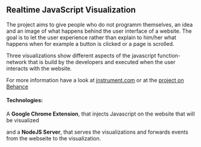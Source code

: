 Realtime JavaScript Visualization
------------------

The project aims to give people who do not programm themselves,
an idea and an image of what happens behind the user interface
of a website. The goal is to let the user experience rather than explain
to him/her what happens when for example a button is clicked
or a page is scrolled.

Three visualizations show different aspects of the javascript
function-network that is build by the developers and executed when 
the user interacts with the website.

For more information have a look at [jnstrument.com](jnstrument.com) or at the [project on Behance](http://www.behance.net/gre_nish)


#### Technologies:

A __Google Chrome Extension__, that injects Javascript on the website that will be visualized

and a __NodeJS Server__, that serves the visualizations and forwards events from the webseite to the visualization.
